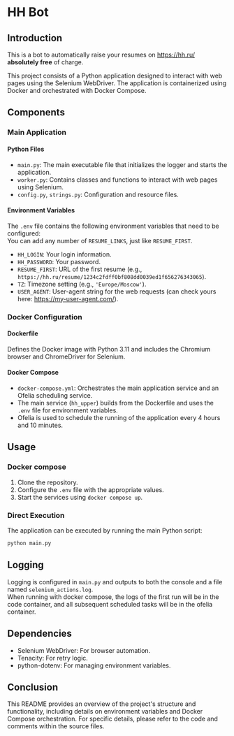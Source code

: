 # HH Bot

## Introduction
This is a bot to automatically raise your resumes on https://hh.ru/ **absolutely free** of charge.  

This project consists of a Python application designed to interact with web pages using the Selenium WebDriver. The application is containerized using Docker and orchestrated with Docker Compose.

## Components

### Main Application

#### Python Files

- `main.py`: The main executable file that initializes the logger and starts the application.
- `worker.py`: Contains classes and functions to interact with web pages using Selenium.
- `config.py`, `strings.py`: Configuration and resource files.

#### Environment Variables

The `.env` file contains the following environment variables that need to be configured:  
You can add any number of `RESUME_LINKS`, just like `RESUME_FIRST`.  
- `HH_LOGIN`: Your login information.
- `HH_PASSWORD`: Your password.
- `RESUME_FIRST`: URL of the first resume (e.g., `https://hh.ru/resume/1234c2fdff0bf808dd0039ed1f656276343065`).
- `TZ`: Timezone setting (e.g., `'Europe/Moscow'`).
- `USER_AGENT`: User-agent string for the web requests (can check yours here: https://my-user-agent.com/).

### Docker Configuration

#### Dockerfile

Defines the Docker image with Python 3.11 and includes the Chromium browser and ChromeDriver for Selenium.

#### Docker Compose

- `docker-compose.yml`: Orchestrates the main application service and an Ofelia scheduling service.
- The main service (`hh_upper`) builds from the Dockerfile and uses the `.env` file for environment variables.
- Ofelia is used to schedule the running of the application every 4 hours and 10 minutes.



## Usage
### Docker compose 

1. Clone the repository.
2. Configure the `.env` file with the appropriate values.
3. Start the services using `docker compose up`.

### Direct Execution

The application can be executed by running the main Python script:

```bash
python main.py
```

## Logging

Logging is configured in `main.py` and outputs to both the console and a file named `selenium_actions.log`.  
When running with docker compose, the logs of the first run will be in the code container, and all subsequent scheduled tasks will be in the ofelia container.
## Dependencies

- Selenium WebDriver: For browser automation.
- Tenacity: For retry logic.
- python-dotenv: For managing environment variables.

## Conclusion

This README provides an overview of the project's structure and functionality, including details on environment variables and Docker Compose orchestration. For specific details, please refer to the code and comments within the source files.
